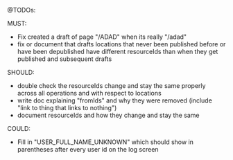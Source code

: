 @TODOs:

MUST:
- Fix created a draft of page "/ADAD" when its really "/adad"
- fix or document that drafts locations that never been published before or have been depublished have different resourceIds than when they get published and subsequent drafts

SHOULD:
- double check the resourceIds change and stay the same properly across all operations and with respect to locations
- write doc explaining "fromIds" and why they were removed (include "link to thing that links to nothing") 
- document resourceIds and how they change and stay the same

COULD:
- Fill in "USER_FULL_NAME_UNKNOWN" which should show in parentheses after every user id on the log screen
